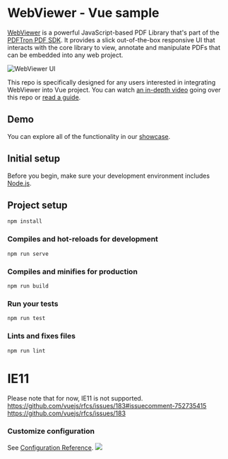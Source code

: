 # WebViewer - Vue sample

[WebViewer](https://www.pdftron.com/documentation/web/) is a powerful JavaScript-based PDF Library that's part of the [PDFTron PDF SDK](https://www.pdftron.com). It provides a slick out-of-the-box responsive UI that interacts with the core library to view, annotate and manipulate PDFs that can be embedded into any web project.

![WebViewer UI](https://www.pdftron.com/downloads/pl/webviewer-ui.png)

This repo is specifically designed for any users interested in integrating WebViewer into Vue project. You can watch [an in-depth video](https://youtu.be/fCHkJ5_PLS0) going over this repo or [read a guide](https://www.pdftron.com/documentation/web/get-started/vue/).

## Demo

You can explore all of the functionality in our [showcase](https://www.pdftron.com/webviewer/demo/).

## Initial setup

Before you begin, make sure your development environment includes [Node.js](https://nodejs.org/en/).

## Project setup
```
npm install
```

### Compiles and hot-reloads for development
```
npm run serve
```

### Compiles and minifies for production
```
npm run build
```

### Run your tests
```
npm run test
```

### Lints and fixes files
```
npm run lint
```

# IE11
Please note that for now, IE11 is not supported.
https://github.com/vuejs/rfcs/issues/183#issuecomment-752735415
https://github.com/vuejs/rfcs/issues/183

### Customize configuration
See [Configuration Reference](https://cli.vuejs.org/config/).
![](https://onepixel.pdftron.com/webviewer-vue-sample)
